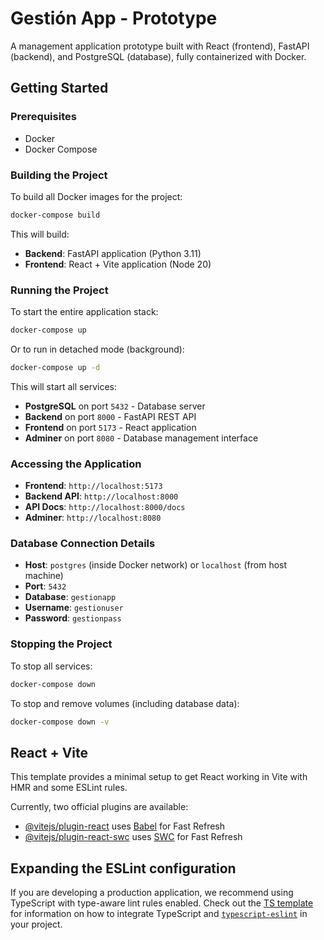 # Gestión App - Prototype

A management application prototype built with React (frontend), FastAPI (backend), and PostgreSQL (database), fully containerized with Docker.

## Getting Started

### Prerequisites

- Docker
- Docker Compose

### Building the Project

To build all Docker images for the project:

```bash
docker-compose build
```

This will build:
- **Backend**: FastAPI application (Python 3.11)
- **Frontend**: React + Vite application (Node 20)

### Running the Project

To start the entire application stack:

```bash
docker-compose up
```

Or to run in detached mode (background):

```bash
docker-compose up -d
```

This will start all services:
- **PostgreSQL** on port `5432` - Database server
- **Backend** on port `8000` - FastAPI REST API
- **Frontend** on port `5173` - React application
- **Adminer** on port `8080` - Database management interface

### Accessing the Application

- **Frontend**: `http://localhost:5173`
- **Backend API**: `http://localhost:8000`
- **API Docs**: `http://localhost:8000/docs`
- **Adminer**: `http://localhost:8080`

### Database Connection Details

- **Host**: `postgres` (inside Docker network) or `localhost` (from host machine)
- **Port**: `5432`
- **Database**: `gestionapp`
- **Username**: `gestionuser`
- **Password**: `gestionpass`

### Stopping the Project

To stop all services:

```bash
docker-compose down
```

To stop and remove volumes (including database data):

```bash
docker-compose down -v
```

## React + Vite

This template provides a minimal setup to get React working in Vite with HMR and some ESLint rules.

Currently, two official plugins are available:

- [@vitejs/plugin-react](https://github.com/vitejs/vite-plugin-react/blob/main/packages/plugin-react) uses [Babel](https://babeljs.io/) for Fast Refresh
- [@vitejs/plugin-react-swc](https://github.com/vitejs/vite-plugin-react/blob/main/packages/plugin-react-swc) uses [SWC](https://swc.rs/) for Fast Refresh

## Expanding the ESLint configuration

If you are developing a production application, we recommend using TypeScript with type-aware lint rules enabled. Check out the [TS template](https://github.com/vitejs/vite/tree/main/packages/create-vite/template-react-ts) for information on how to integrate TypeScript and [`typescript-eslint`](https://typescript-eslint.io) in your project.
